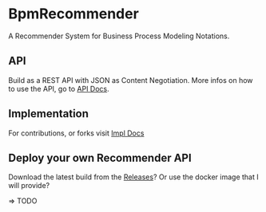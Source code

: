 # BpmRecommender
A Recommender System for Business Process Modeling Notations. 

## API 

Build as a REST API with JSON as Content Negotiation.
More infos on how to use the API, go to [API Docs](./docs/api/Home.md).

## Implementation

For contributions, or forks visit [Impl Docs](./docs/api/Home.md)

## Deploy your own Recommender API

Download the latest build from the [Releases](https://github.com/12rcu/BpmRecommender/releases)? 
Or use the docker image that I will provide?

=> TODO